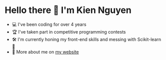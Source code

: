 # Hello there 👋 I'm Kien Nguyen
- 💻 I've been coding for over 4 years
- 🏆 I've taken part in competitive programming contests
- 🛠️ I'm currently honing my front-end skills and messing with Scikit-learn 🤖
- 👨 More about me on [my website](https://nskien.xyz)
